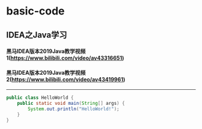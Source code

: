 # basic-code
## IDEA之Java学习

#### 黑马IDEA版本2019Java教学视频1(https://www.bilibili.com/video/av43316651)
#### 黑马IDEA版本2019Java教学视频2(https://www.bilibili.com/video/av43419961)
---
```java
public class HelloWorld {
    public static void main(String[] args) {
        System.out.println("HelloWorld!");
    }
}
```
